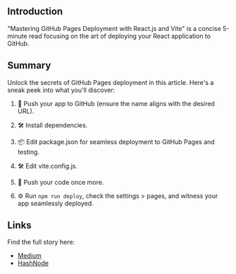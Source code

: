 ## Introduction

"Mastering GitHub Pages Deployment with React.js and Vite" is a concise 5-minute read focusing on the art of deploying your React application to GitHub.

## Summary

Unlock the secrets of GitHub Pages deployment in this article. Here's a sneak peek into what you'll discover:

1. 🚀 Push your app to GitHub (ensure the name aligns with the desired URL).

2. 🛠 Install dependencies.

3. 📦 Edit package.json for seamless deployment to GitHub Pages and testing.

4. 🛠 Edit vite.config.js.

5. 🚀 Push your code once more.

6. ⚙️ Run `npm run deploy`, check the settings > pages, and witness your app seamlessly deployed.

## Links

Find the full story here:

-   [Medium]()
-   [HashNode]()
